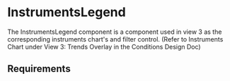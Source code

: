 # InstrumentsLegend

The InstrumentsLegend component is a component used in view 3 as the corresponding
instruments chart's and filter control.
(Refer to Instruments Chart under View 3: Trends Overlay in the Conditions Design Doc)

## Requirements
